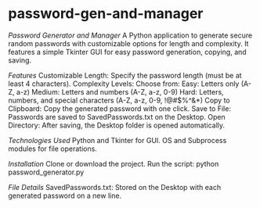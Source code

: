 # password-gen-and-manager

*Password Generator and Manager* 
          A Python application to generate secure random passwords with customizable options for length and complexity. It features a simple Tkinter GUI for easy password generation, copying, and saving.

*Features* 
          Customizable Length: Specify the password length (must be at least 4 characters). 
          Complexity Levels: Choose from: 
                          Easy: Letters only (A-Z, a-z) 
                          Medium: Letters and numbers (A-Z, a-z, 0-9) 
                          Hard: Letters, numbers, and special characters (A-Z, a-z, 0-9, !@#$%^&*) 
          Copy to Clipboard: Copy the generated password with one click. 
          Save to File: Passwords are saved to SavedPasswords.txt on the Desktop. 
          Open Directory: After saving, the Desktop folder is opened automatically.

*Technologies Used* 
          Python and Tkinter for GUI. 
          OS and Subprocess modules for file operations.

*Installation* 
          Clone or download the project. 
          Run the script: python password_generator.py

*File Details* 
          SavedPasswords.txt: Stored on the Desktop with each generated password on a new line.
